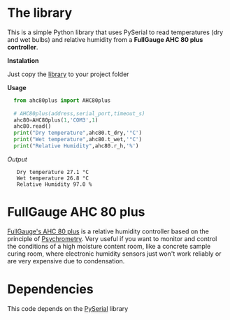 # The library

This is a simple Python library that uses PySerial to read temperatures (dry and wet bulbs) and relative humidity from a **FullGauge AHC 80 plus controller**.

**Instalation**

Just copy the [library](./ahc80plus.py) to your project folder

**Usage**
```python
  from ahc80plus import AHC80plus
  
  # AHC80plus(address,serial_port,timeout_s)
  ahc80=AHC80plus(1,'COM3',1)
  ahc80.read()
  print("Dry temperature",ahc80.t_dry,'°C')
  print("Wet temperature",ahc80.t_wet,'°C')
  print("Relative Humidity",ahc80.r_h,'%')
```
*Output*
```
   Dry temperature 27.1 °C
   Wet temperature 26.8 °C
   Relative Humidity 97.0 %
```

# FullGauge AHC 80 plus

[FullGauge's AHC 80 plus](https://www.fullgauge.com.br/produto-ahc-80-plus) is a relative humidity controller based on the principle of [Psychrometry](https://en.wikipedia.org/wiki/Psychrometrics). Very useful if you want to monitor and control the conditions of a high moisture content room, like a concrete sample curing room, where electronic humidity sensors just won't work reliably or are very expensive due to condensation.

# Dependencies
This code depends on the [PySerial](https://pyserial.readthedocs.io/en/latest/index.html#) library
